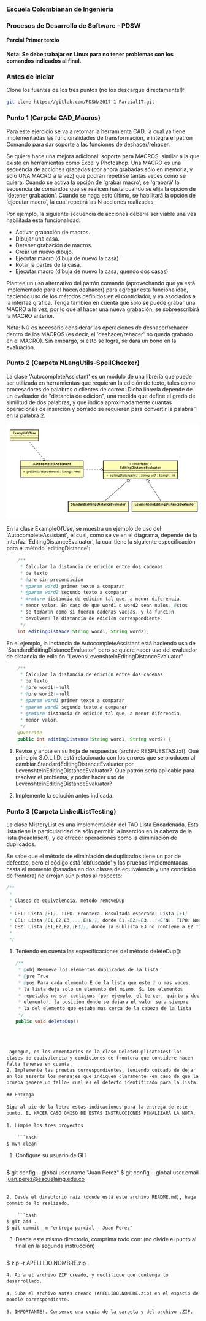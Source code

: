 ### Escuela Colombianan de Ingeniería
### Procesos de Desarrollo de Software - PDSW
#### Parcial Primer tercio

#### Nota: Se debe trabajar en Linux para no tener problemas con los comandos indicados al final.

### Antes de iniciar

Clone los fuentes de los tres puntos (no los descargue directamente!):

```bash
git clone https://gitlab.com/PDSW/2017-1-Parcial1T.git
```

### Punto 1 (Carpeta CAD_Macros)

Para este ejercicio se va a retomar la herramienta CAD, la cual ya tiene implementadas las funcionalidades de transformación, e integra el patrón Comando para dar soporte a las funciones de deshacer/rehacer.

Se quiere hace una mejora adicional: soporte para MACROS, similar a la que existe en herramientas como Excel y Photoshop. Una MACRO es una secuencia de acciones grabadas (por ahora grabadas sólo en memoria, y sólo UNA MACRO a la vez) que podrán repetirse tantas veces como se quiera. Cuando se activa la opción de 'grabar macro', se 'grabará' la secuencia de comandos que se realicen hasta cuando se elija la opción de 'detener grabación'. Cuando se haga esto último, se habilitará la opción de 'ejecutar macro', la cual repetirá las N acciones realizadas.

Por ejemplo, la siguiente secuencia de acciones debería ser viable una ves habilitada esta funcionalidad:

* Activar grabación de macros.
* Dibujar una casa.
* Detener grabación de macros.
* Crear un nuevo dibujo.
* Ejecutar macro (dibuja de nuevo la casa)
* Rotar la partes de la casa.
* Ejecutar macro (dibuja de nuevo la casa, quendo dos casas)

Plantee un uso alternativo del patrón comando (aprovechando que ya está implementado para el hacer/deshacer) para agregar esta funcionalidad, haciendo uso de los métodos definidos en el controlador, y ya asociados a la interfaz gráfica. Tenga también en cuenta que sólo se puede grabar una MACRO a la vez, por lo que al hacer una nueva grabación, se sobreescribirá la MACRO anterior. 

Nota: NO es necesario considerar las operaciones de deshacer/rehacer dentro de los MACROS (es decir, el 'deshacer/rehacer' no queda grabado en el MACRO). Sin embargo, si esto se logra, se dará un bono en la evaluación.



### Punto 2 (Carpeta NLangUtils-SpellChecker)

La clase 'AutocompleteAssistant' es un módulo de una librería que puede ser utilizada en herramientas que requieran la edición de texto, tales como procesadores de palabras o clientes de correo. Dicha librería depende de un evaluador de "distancia de edición", una medida que define el grado de similitud de dos palabras, y que indica aproximadamente cuantas operaciones de inserción y borrado se requieren para convertir la palabra 1 en la palabra 2.

![](img/model-nlang.png)

En la clase ExampleOfUse, se muestra un ejemplo de uso del 'AutocompleteAssistant', el cual, como se ve en el diagrama, depende de la interfaz 'EditingDistanceEvaluator', la cual tiene la siguiente especificación para el método 'editingDistance':

```java
    /**
     * Calcular la distancia de edición entre dos cadenas
     * de texto
     * @pre sin precondicion
     * @param word1 primer texto a comparar
     * @param word2 segundo texto a comparar
     * @return distancia de edición tal que, a menor diferencia,
     * menor valor. En caso de que word1 o word2 sean nulos, éstos 
     * se tomarán como si fueran cadenas vacías, y la función
     * devolverá la distancia de edición correspondiente.
     */
    int editingDistance(String word1, String word2);
```

En el ejemplo, la instancia de AutocompleteAssistant está haciendo uso de 'StandardEditingDistanceEvaluator', pero se quiere hacer uso del evaluador de distancia de edición "LevensLevenshteinEditingDistanceEvaluator"

```java
    /**
     * Calcular la distancia de edición entre dos cadenas
     * de texto
     * @pre word1!=null
     * @pre word2!=null
     * @param word1 primer texto a comparar
     * @param word2 segundo texto a comparar
     * @return distancia de edición tal que, a menor diferencia,
     * menor valor. 
     */    
    @Override
    public int editingDistance(String word1, String word2) {
```

1. Revise y anote en su hoja de respuestas (archivo RESPUESTAS.txt). Qué principio S.O.L.I.D. está relacionado con los errores que se producen al cambiar StandardEditingDistanceEvaluator por LevenshteinEditingDistanceEvaluator?. Que patrón sería aplicable para resolver el problema, y poder hacer uso de LevenshteinEditingDistanceEvaluator?

2. Implemente la solución antes indicada.



### Punto 3 (Carpeta LinkedListTesting)


La clase MisteryList es una implementación del TAD Lista Encadenada. Esta lista tiene la particularidad de sólo permitir la inserción en la cabeza de la lista (headInsert), y de ofrecer operaciones como la eliminiación de duplicados.

Se sabe que el método de eliminiación de duplicados tiene un par de defectos, pero el código está 'obfuscado' y las pruebas implementadas hasta el momento (basadas en dos clases de equivalencia y una condición de frontera) no arrojan aún pistas al respecto:

```java
/**
 *
 * Clases de equivalencia, metodo removeDup
 * 
 * CF1: Lista [E1]. TIPO: Frontera. Resultado esperado: Lista [E1]
 * CE1: Lista [E1,E2,E3,...,E(N)], donde E1!=E2!=E3...!=E(N). TIPO: Normal. Resultado esperado: Lista [E1,E2,E3,...,E(N)]
 * CE2: Lista [E1,E2,E2,[E3]], donde la sublista E3 no contiene a E2 TIPO: Normal. Resultado esperado: Lista [E1,[E3]]
 * 
 */

```


1. Teniendo en cuenta las especificaciones del método deleteDup():

	```java
    /**
     * @obj Remueve los elementos duplicados de la lista
     * @pre True
     * @pos Para cada elemento E de la lista que este 2 o mas veces,
     * la lista deja solo un elemento del mismo. Si los elementos
     * repetidos no son contiguos (por ejemplo, el tercer, quinto y decimo
     * elemento), la posicion donde se dejara el valor sera siempre
     * la del elemento que estaba mas cerca de la cabeza de la lista
     */
    public void deleteDup()
```



 agregue, en los comentarios de la clase DeleteDuplicateTest las clases de equivalencia y condiciones de frontera que considere hacen falta tenerse en cuenta.
2. Implemente las pruebas correspondientes, teniendo cuidado de dejar en los asserts los mensajes que indiquen claramente -en caso de que la prueba genere un fallo- cual es el defecto identificado para la lista.

## Entrega

Siga al pie de la letra estas indicaciones para la entrega de este punto. EL HACER CASO OMISO DE ESTAS INSTRUCCIONES PENALIZARÁ LA NOTA.

1. Limpie los tres proyectos

	```bash
$ mvn clean
```

1. Configure su usuario de GIT

	```bash
$ git config --global user.name "Juan Perez"
$ git config --global user.email juan.perez@escuelaing.edu.co
```

2. Desde el directorio raíz (donde está este archivo README.md), haga commit de lo realizado.

	```bash
$ git add .
$ git commit -m "entrega parcial - Juan Perez"
```


3. Desde este mismo directorio, comprima todo con: (no olvide el punto al final en la segunda instrucción)

	```bash
$ zip -r APELLIDO.NOMBRE.zip .
```
4. Abra el archivo ZIP creado, y rectifique que contenga lo desarrollado.

4. Suba el archivo antes creado (APELLIDO.NOMBRE.zip) en el espacio de moodle correspondiente.

5. IMPORTANTE!. Conserve una copia de la carpeta y del archivo .ZIP.
 

